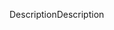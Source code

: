 <span data-ttu-id="a5d61-101">Description</span><span class="sxs-lookup"><span data-stu-id="a5d61-101">Description</span></span>
